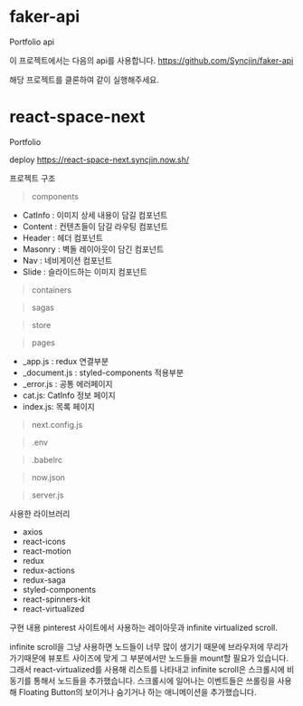 # faker-api
Portfolio api

이 프로젝트에서는 다음의 api를 사용합니다.
https://github.com/Syncjin/faker-api

해당 프로젝트를 클론하여 같이 실행해주세요.

# react-space-next
Portfolio

deploy
https://react-space-next.syncjin.now.sh/

프로젝트 구조
>components
  - CatInfo : 이미지 상세 내용이 담길 컴포넌트
  - Content : 컨텐츠들이 담길 라우팅 컴포넌트
  - Header : 헤더 컴포넌트
  - Masonry : 벽돌 레이아웃이 담긴 컴포넌트
  - Nav : 네비게이션 컴포넌트
  - Slide : 슬라이드하는 이미지 컴포넌트
>containers 

>sagas

>store

>pages
  - _app.js : redux 연결부분
  - _document.js : styled-components 적용부분
  - _error.js : 공통 에러페이지
  - cat.js: CatInfo 정보 페이지
  - index.js: 목록 페이지

>next.config.js

> .env

> .babelrc

> now.json

> server.js

사용한 라이브러리
- axios
- react-icons
- react-motion
- redux
- redux-actions
- redux-saga
- styled-components
- react-spinners-kit
- react-virtualized

구현 내용 
pinterest 사이트에서 사용하는 레이아웃과 infinite virtualized scroll.

infinite scroll을 그냥 사용하면 노드들이 너무 많이 생기기 때문에 브라우저에 무리가 가기때문에 뷰포트 사이즈에 맞게 그 부분에서만 노드들을 mount할 필요가 있습니다.
그래서 react-virtualized를 사용해 리스트를 나타내고 infinite scroll은 스크롤시에 비동기를 통해서 노드들을 추가했습니다.
스크롤시에 일어나는 이벤트들은 쓰롤링을 사용해 Floating Button의 보이거나 숨기거나 하는 애니메이션을 추가했습니다.